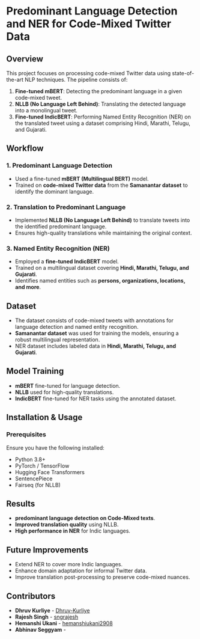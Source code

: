 # Predominant Language Detection and NER for Code-Mixed Twitter Data

## Overview
This project focuses on processing code-mixed Twitter data using state-of-the-art NLP techniques. The pipeline consists of:
1. **Fine-tuned mBERT**: Detecting the predominant language in a given code-mixed tweet.
2. **NLLB (No Language Left Behind)**: Translating the detected language into a monolingual tweet.
3. **Fine-tuned IndicBERT**: Performing Named Entity Recognition (NER) on the translated tweet using a dataset comprising Hindi, Marathi, Telugu, and Gujarati.

## Workflow
### 1. **Predominant Language Detection**
- Used a fine-tuned **mBERT (Multilingual BERT)** model.
- Trained on **code-mixed Twitter data** from the **Samanantar dataset** to identify the dominant language.

### 2. **Translation to Predominant Language**
- Implemented **NLLB (No Language Left Behind)** to translate tweets into the identified predominant language.
- Ensures high-quality translations while maintaining the original context.

### 3. **Named Entity Recognition (NER)**
- Employed a **fine-tuned IndicBERT** model.
- Trained on a multilingual dataset covering **Hindi, Marathi, Telugu, and Gujarati**.
- Identifies named entities such as **persons, organizations, locations, and more**.

## Dataset
- The dataset consists of code-mixed tweets with annotations for language detection and named entity recognition.
- **Samanantar dataset** was used for training the models, ensuring a robust multilingual representation.
- NER dataset includes labeled data in **Hindi, Marathi, Telugu, and Gujarati**.

## Model Training
- **mBERT** fine-tuned for language detection.
- **NLLB** used for high-quality translations.
- **IndicBERT** fine-tuned for NER tasks using the annotated dataset.

## Installation & Usage
### Prerequisites
Ensure you have the following installed:
- Python 3.8+
- PyTorch / TensorFlow
- Hugging Face Transformers
- SentencePiece
- Fairseq (for NLLB)

## Results
- **predominant language detection on Code-Mixed texts**.
- **Improved translation quality** using NLLB.
- **High performance in NER** for Indic languages.

## Future Improvements
- Extend NER to cover more Indic languages.
- Enhance domain adaptation for informal Twitter data.
- Improve translation post-processing to preserve code-mixed nuances.

## Contributors
- **Dhruv Kurliye** - [Dhruv-Kurliye](https://github.com/Dhruv-Kurliye)
- **Rajesh Singh** - [sngrajesh](https://github.com/sngrajesh)
- **Hemanshi Ukani** - [hemanshiukani2908](https://github.com/hemanshiukani2908)
- **Abhinav Seggyam** - []()

